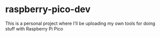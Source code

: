 # raspberry-pico-dev

This is a personal project where I'll be uploading my own tools for doing stuff with Raspberry Pi Pico
